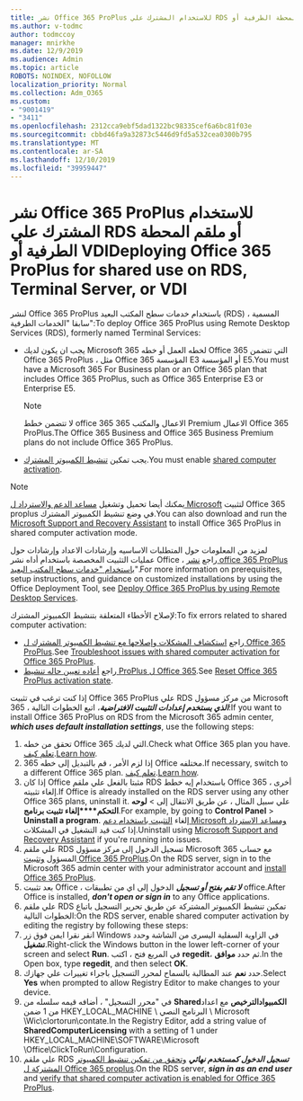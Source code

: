 ```yaml
---
title: نشر Office 365 ProPlus للاستخدام المشترك علي RDS أو ملقم المحطة الطرفية أو VDI
ms.author: v-todmc
author: todmccoy
manager: mnirkhe
ms.date: 12/9/2019
ms.audience: Admin
ms.topic: article
ROBOTS: NOINDEX, NOFOLLOW
localization_priority: Normal
ms.collection: Adm_O365
ms.custom:
- "9001419"
- "3411"
ms.openlocfilehash: 2312cca9ebf5dad1322bc98335cef6a6bc81f03e
ms.sourcegitcommit: cbbd46fa9a32873c5446d9fd5a532cea0300b795
ms.translationtype: MT
ms.contentlocale: ar-SA
ms.lasthandoff: 12/10/2019
ms.locfileid: "39959447"
---
```

# <a name="deploying-office-365-proplus-for-shared-use-on-rds-terminal-server-or-vdi"></a><span data-ttu-id="8badf-102">نشر Office 365 ProPlus للاستخدام المشترك علي RDS أو ملقم المحطة الطرفية أو VDI</span><span class="sxs-lookup"><span data-stu-id="8badf-102">Deploying Office 365 ProPlus for shared use on RDS, Terminal Server, or VDI</span></span>

<span data-ttu-id="8badf-103">لنشر Office 365 ProPlus باستخدام خدمات سطح المكتب البعيد (RDS) ، المسمية سابقا "الخدمات الطرفية":</span><span class="sxs-lookup"><span data-stu-id="8badf-103">To deploy Office 365 ProPlus using Remote Desktop Services (RDS), formerly named Terminal Services:</span></span>
- <span data-ttu-id="8badf-104">يجب ان يكون لديك Microsoft 365 لخطه العمل أو خطه Office 365 التي تتضمن Office 365 ProPlus ، مثل Office 365 المؤسسة E3 أو المؤسسة E5.</span><span class="sxs-lookup"><span data-stu-id="8badf-104">You must have a Microsoft 365 For Business plan or an Office 365 plan that includes Office 365 ProPlus, such as Office 365 Enterprise E3 or Enterprise E5.</span></span>
   > [!NOTE] 
   > <span data-ttu-id="8badf-105">لا تتضمن خطط office 365 الاعمال والمكتب 365 Premium الاعمال Office 365 ProPlus.</span><span class="sxs-lookup"><span data-stu-id="8badf-105">The Office 365 Business and Office 365 Business Premium plans do not include Office 365 ProPlus.</span></span>
- <span data-ttu-id="8badf-106">يجب تمكين [تنشيط الكمبيوتر المشترك](https://docs.microsoft.com/DeployOffice/overview-of-shared-computer-activation-for-office-365-proplus).</span><span class="sxs-lookup"><span data-stu-id="8badf-106">You must enable [shared computer activation](https://docs.microsoft.com/DeployOffice/overview-of-shared-computer-activation-for-office-365-proplus).</span></span>

> [!NOTE]
> <span data-ttu-id="8badf-107">يمكنك أيضا تحميل وتشغيل [مساعد الدعم والاسترداد ل Microsoft](https://aka.ms/SaRA_OfficeSCA_M365Portal) لتثبيت Office 365 proplus في وضع تنشيط الكمبيوتر المشترك.</span><span class="sxs-lookup"><span data-stu-id="8badf-107">You can also download and run the [Microsoft Support and Recovery Assistant](https://aka.ms/SaRA_OfficeSCA_M365Portal) to install Office 365 ProPlus in shared computer activation mode.</span></span>

<span data-ttu-id="8badf-108">لمزيد من المعلومات حول المتطلبات الاساسيه وإرشادات الاعداد وإرشادات حول عمليات التثبيت المخصصة باستخدام أداه نشر Office ، راجع [نشر office 365 ProPlus باستخدام "خدمات سطح المكتب البعيد](https://docs.microsoft.com/DeployOffice/deploy-office-365-proplus-by-using-remote-desktop-services)".</span><span class="sxs-lookup"><span data-stu-id="8badf-108">For more information on prerequisites, setup instructions, and guidance on customized installations by using the Office Deployment Tool, see [Deploy Office 365 ProPlus by using Remote Desktop Services](https://docs.microsoft.com/DeployOffice/deploy-office-365-proplus-by-using-remote-desktop-services).</span></span>

<span data-ttu-id="8badf-109">لإصلاح الأخطاء المتعلقة بتنشيط الكمبيوتر المشترك:</span><span class="sxs-lookup"><span data-stu-id="8badf-109">To fix errors related to shared computer activation:</span></span>
- <span data-ttu-id="8badf-110">راجع [استكشاف المشكلات وإصلاحها مع تنشيط الكمبيوتر المشترك ل Office 365 ProPlus](https://docs.microsoft.com/DeployOffice/troubleshoot-issues-with-shared-computer-activation-for-office-365-proplus).</span><span class="sxs-lookup"><span data-stu-id="8badf-110">See [Troubleshoot issues with shared computer activation for Office 365 ProPlus](https://docs.microsoft.com/DeployOffice/troubleshoot-issues-with-shared-computer-activation-for-office-365-proplus).</span></span>
- <span data-ttu-id="8badf-111">راجع [أعاده تعيين حاله تنشيط ProPlus ل Office 365](https://go.microsoft.com/fwlink/?linkid=2109218).</span><span class="sxs-lookup"><span data-stu-id="8badf-111">See [Reset Office 365 ProPlus activation state](https://go.microsoft.com/fwlink/?linkid=2109218).</span></span>

<span data-ttu-id="8badf-112">إذا كنت ترغب في تثبيت Office 365 ProPlus علي RDS من مركز مسؤول Microsoft 365 ، ***الذي يستخدم إعدادات التثبيت الافتراضية***، اتبع الخطوات التالية:</span><span class="sxs-lookup"><span data-stu-id="8badf-112">If you want to install Office 365 ProPlus on RDS from the Microsoft 365 admin center, ***which uses default installation settings***, use the following steps:</span></span>

1.  <span data-ttu-id="8badf-113">تحقق من خطه Office 365 التي لديك.</span><span class="sxs-lookup"><span data-stu-id="8badf-113">Check what Office 365 plan you have.</span></span> <span data-ttu-id="8badf-114">[تعلم كيف](https://docs.microsoft.com/office365/admin/admin-overview/what-subscription-do-i-have).</span><span class="sxs-lookup"><span data-stu-id="8badf-114">[Learn how](https://docs.microsoft.com/office365/admin/admin-overview/what-subscription-do-i-have).</span></span>
2.  <span data-ttu-id="8badf-115">إذا لزم الأمر ، قم بالتبديل إلى خطه 365 Office مختلفه.</span><span class="sxs-lookup"><span data-stu-id="8badf-115">If necessary, switch to a different Office 365 plan.</span></span> <span data-ttu-id="8badf-116">[تعلم كيف](https://docs.microsoft.com/office365/admin/subscriptions-and-billing/switch-to-a-different-plan).</span><span class="sxs-lookup"><span data-stu-id="8badf-116">[Learn how](https://docs.microsoft.com/office365/admin/subscriptions-and-billing/switch-to-a-different-plan).</span></span>
3.  <span data-ttu-id="8badf-117">إذا كان Office مثبتا بالفعل علي ملقم RDS باستخدام إيه خطط Office 365 أخرى ، إلغاء تثبيته.</span><span class="sxs-lookup"><span data-stu-id="8badf-117">If Office is already installed on the RDS server using any other Office 365 plans, uninstall it.</span></span> <span data-ttu-id="8badf-118">علي سبيل المثال ، عن طريق الانتقال إلى >  **لوحه التحكم\*\*\*\*إلغاء تثبيت برنامج**.</span><span class="sxs-lookup"><span data-stu-id="8badf-118">For example, by going to **Control Panel** > **Uninstall a program**.</span></span> <span data-ttu-id="8badf-119">إلغاء [التثبيت باستخدام دعم Microsoft ومساعد الاسترداد](https://aka.ms/SARA-OfficeUninstall-Alchemy) إذا كنت قيد التشغيل في المشكلات.</span><span class="sxs-lookup"><span data-stu-id="8badf-119">Uninstall using [Microsoft Support and Recovery Assistant](https://aka.ms/SARA-OfficeUninstall-Alchemy) if you're running into issues.</span></span>
4.  <span data-ttu-id="8badf-120">علي ملقم RDS تسجيل الدخول إلى مركز مسؤول Microsoft 365 مع حساب المسؤول [وتثبيت Office 365 ProPlus](https://portal.office.com/OLS/MySoftware.aspx).</span><span class="sxs-lookup"><span data-stu-id="8badf-120">On the RDS server, sign in to the Microsoft 365 admin center with your administrator account and [install Office 365 ProPlus](https://portal.office.com/OLS/MySoftware.aspx).</span></span>
5.  <span data-ttu-id="8badf-121">بعد تثبيت Office ، ***لا تقم بفتح أو تسجيل*** الدخول إلى اي من تطبيقات office.</span><span class="sxs-lookup"><span data-stu-id="8badf-121">After Office is installed, ***don't open or sign in*** to any Office applications.</span></span>
6.  <span data-ttu-id="8badf-122">علي ملقم RDS تمكين تنشيط الكمبيوتر المشتركة عن طريق تحرير التسجيل باتباع الخطوات التالية:</span><span class="sxs-lookup"><span data-stu-id="8badf-122">On the RDS server, enable shared computer activation by editing the registry by following these steps:</span></span>
   1. <span data-ttu-id="8badf-123">انقر نقرا ايمن فوق زر Windows في الزاوية السفلية اليسرى من الشاشة وحدد **تشغيل**.</span><span class="sxs-lookup"><span data-stu-id="8badf-123">Right-click the Windows button in the lower left-corner of your screen and select **Run**.</span></span> <span data-ttu-id="8badf-124">في المربع فتح ، اكتب **regedit**، ثم حدد **موافق**.</span><span class="sxs-lookup"><span data-stu-id="8badf-124">In the Open box, type **regedit**, and then select **OK**.</span></span>
   2. <span data-ttu-id="8badf-125">حدد **نعم** عند المطالبة بالسماح لمحرر التسجيل باجراء تغييرات علي جهازك.</span><span class="sxs-lookup"><span data-stu-id="8badf-125">Select **Yes** when prompted to allow Registry Editor to make changes to your device.</span></span>
   3. <span data-ttu-id="8badf-126">في "محرر التسجيل" ، أضافه قيمه سلسله من **Sharedالكمبيوادالترخيص** مع اعداد من 1 ضمن HKEY_LOCAL_MACHINE \ البرنامج النصي \ Microsoft \Wic\clortorun\contate.</span><span class="sxs-lookup"><span data-stu-id="8badf-126">In the Registry Editor, add a string value of **SharedComputerLicensing** with a setting of 1 under HKEY_LOCAL_MACHINE\SOFTWARE\Microsoft \Office\ClickToRun\Configuration.</span></span>
   4. <span data-ttu-id="8badf-127">علي ملقم RDS ***تسجيل الدخول كمستخدم نهائي*** [وتحقق من تمكين تنشيط الكمبيوتر المشتركة ل Office 365 proplus](https://docs.microsoft.com/DeployOffice/troubleshoot-issues-with-shared-computer-activation-for-office-365-proplus#verify-that-activation-for-office-365-proplus-succeeded).</span><span class="sxs-lookup"><span data-stu-id="8badf-127">On the RDS server, ***sign in as an end user*** and [verify that shared computer activation is enabled for Office 365 ProPlus](https://docs.microsoft.com/DeployOffice/troubleshoot-issues-with-shared-computer-activation-for-office-365-proplus#verify-that-activation-for-office-365-proplus-succeeded).</span></span>

